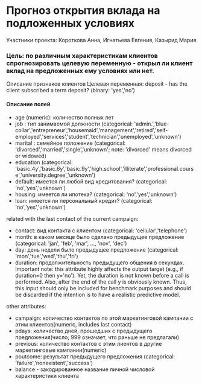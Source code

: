 # Прогноз открытия вклада на подложенных условиях
 Участники проекта: Короткова Анна, Игнатьева Евгения, Казырид Мария


### Цель: по различным характеристикам клиентов спрогнозировать целевую переменную - открыл ли клиент вклад на предложенных ему условиях или нет.

Описание признаков клиентов
Целевая переменная: deposit - has the client subscribed a term deposit? (binary: 'yes','no')

#### Описание полей

* age (numeric): количество полных лет
* job : тип занимаемой должности (categorical: 'admin.','blue-collar','entrepreneur','housemaid','management','retired','self-employed','services','student','technician','unemployed','unknown')
* marital : семейное положение (categorical: 'divorced','married','single','unknown'; note: 'divorced' means divorced or widowed)
* education (categorical: 'basic.4y','basic.6y','basic.9y','high.school','illiterate','professional.course','university.degree','unknown')
* default: имеется ли любой вид кредитования? (categorical: 'no','yes','unknown')
* housing: имеется ли ипотека? (categorical: 'no','yes','unknown')
* loan: имеется ли персональный кредит? (categorical: 'no','yes','unknown')

related with the last contact of the current campaign:

* contact: вид контакта с клиентом (categorical: 'cellular','telephone')
* month: в каком месяце было сделано предыдущее предложение (categorical: 'jan', 'feb', 'mar', ..., 'nov', 'dec')
* day: день недели было предыдущее предложение (categorical: 'mon','tue','wed','thu','fri')
* duration: продолжительность предыдущего общения в секундах. Important note: this attribute highly affects the output target (e.g., if duration=0 then y='no'). Yet, the duration is not known before a call is performed. Also, after the end of the call y is obviously known. Thus, this input should only be included for benchmark purposes and should be discarded if the intention is to have a realistic predictive model.

other attributes:
* campaign: количество контактов по этой маркетинговой кампании с этим клиентов(numeric, includes last contact)
* pdays: количество дней, прошедших с предыдущего предложения(число; 999 означает, что раньше не предлагали)
* previous: количество контактов с этим лиентов в другие маркетинговые кампании(numeric)
* poutcome: результат предыдущего предложения (categorical: 'failure','nonexistent','success')
* balance - закодированное название личной числовой характеристики клиента

